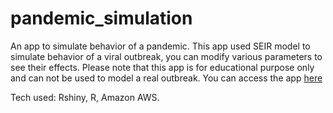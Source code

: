 # pandemic_simulation
An app to simulate behavior of a pandemic. This app used SEIR model to simulate behavior of a viral outbreak, you can modify various parameters to see their effects. Please note that this app is for educational purpose only and can not be used to model a real outbreak. You can access the app [here](http://ec2-18-188-192-168.us-east-2.compute.amazonaws.com:3838/simulation/)

Tech used: Rshiny, R, Amazon AWS.
